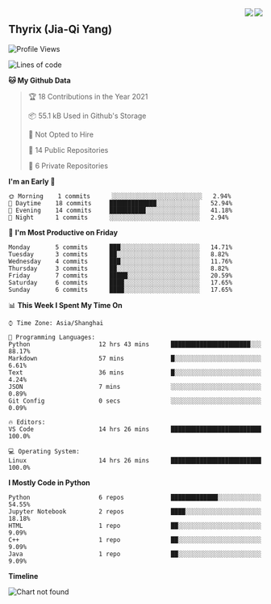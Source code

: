 <a href="#">
<img align="right" src='https://github-readme-stats.vercel.app/api?username=ThyrixYang&show_icons=true'>
</a>
<a href="#">
<img align="right" src='https://github-readme-stats.vercel.app/api/wakatime?username=thyrix'>
</a>

## Thyrix (Jia-Qi Yang)


<!--START_SECTION:waka-->
![Profile Views](http://img.shields.io/badge/Profile%20Views-21-blue)

![Lines of code](https://img.shields.io/badge/From%20Hello%20World%20I%27ve%20Written-222651%20lines%20of%20code-blue)

**🐱 My Github Data** 

> 🏆 18 Contributions in the Year 2021
 > 
> 📦 55.1 kB Used in Github's Storage 
 > 
> 🚫 Not Opted to Hire
 > 
> 📜 14 Public Repositories 
 > 
> 🔑 6 Private Repositories  
 > 
**I'm an Early 🐤** 

```text
🌞 Morning    1 commits      ░░░░░░░░░░░░░░░░░░░░░░░░░   2.94% 
🌆 Daytime    18 commits     █████████████░░░░░░░░░░░░   52.94% 
🌃 Evening    14 commits     ██████████░░░░░░░░░░░░░░░   41.18% 
🌙 Night      1 commits      ░░░░░░░░░░░░░░░░░░░░░░░░░   2.94%

```
📅 **I'm Most Productive on Friday** 

```text
Monday       5 commits      ███░░░░░░░░░░░░░░░░░░░░░░   14.71% 
Tuesday      3 commits      ██░░░░░░░░░░░░░░░░░░░░░░░   8.82% 
Wednesday    4 commits      ███░░░░░░░░░░░░░░░░░░░░░░   11.76% 
Thursday     3 commits      ██░░░░░░░░░░░░░░░░░░░░░░░   8.82% 
Friday       7 commits      █████░░░░░░░░░░░░░░░░░░░░   20.59% 
Saturday     6 commits      ████░░░░░░░░░░░░░░░░░░░░░   17.65% 
Sunday       6 commits      ████░░░░░░░░░░░░░░░░░░░░░   17.65%

```


📊 **This Week I Spent My Time On** 

```text
⌚︎ Time Zone: Asia/Shanghai

💬 Programming Languages: 
Python                   12 hrs 43 mins      ██████████████████████░░░   88.17% 
Markdown                 57 mins             █░░░░░░░░░░░░░░░░░░░░░░░░   6.61% 
Text                     36 mins             █░░░░░░░░░░░░░░░░░░░░░░░░   4.24% 
JSON                     7 mins              ░░░░░░░░░░░░░░░░░░░░░░░░░   0.89% 
Git Config               0 secs              ░░░░░░░░░░░░░░░░░░░░░░░░░   0.09%

🔥 Editors: 
VS Code                  14 hrs 26 mins      █████████████████████████   100.0%

💻 Operating System: 
Linux                    14 hrs 26 mins      █████████████████████████   100.0%

```

**I Mostly Code in Python** 

```text
Python                   6 repos             █████████████░░░░░░░░░░░░   54.55% 
Jupyter Notebook         2 repos             ████░░░░░░░░░░░░░░░░░░░░░   18.18% 
HTML                     1 repo              ██░░░░░░░░░░░░░░░░░░░░░░░   9.09% 
C++                      1 repo              ██░░░░░░░░░░░░░░░░░░░░░░░   9.09% 
Java                     1 repo              ██░░░░░░░░░░░░░░░░░░░░░░░   9.09%

```


**Timeline**

![Chart not found](https://raw.githubusercontent.com/ThyrixYang/ThyrixYang/main/charts/bar_graph.png) 


<!--END_SECTION:waka-->
